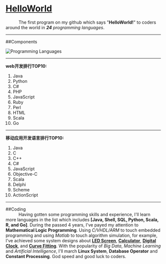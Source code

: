 # [HelloWorld](http://www.xker.com/page/e2015/06/193498.html)
&ensp;&emsp;&ensp;&emsp;The first program on my github which says "**HelloWorld!**" to coders around the world in ***24** programming languages*.
***

##Components  

![Programming Languages](http://i1.piimg.com/588926/4c461d06ba4b966a.png)  

***
**web开发排行TOP10:**  
01. Java  
02. Python  
03. C#  
04. PHP  
05. JavaScript  
06. Ruby  
07. Perl  
08. HTML  
09. Scala  
10. Go  
***  
**移动应用开发语言排行TOP10:**  
01. Java  
02. C  
03. C++  
04. C#  
05. JavaScript  
06. Objective-C  
07. Scala  
08. Delphi  
09. Scheme  
10. ActionScript  
***  
##Coding  
&ensp;&emsp;&ensp;&emsp;Having gotten some programming skills and experience, I'll learn more languages in the list which includes **[Java, Shell, SQL, Python, Scala, R, and Go]**. During the passed 4 years, I've payed my attention to **Mathematical Logic Programming**. Using *C/VHDL/ARM* to touch embedded programming and using *Matlab* to touch algorithm simulation, for example, I've achieved some system designs about [**LED Screen**](https://github.com/caofanCPU/PassedCode/tree/master/ASM/LED显示屏(51单片机)), [**Calculator**](https://github.com/caofanCPU/PassedCode/tree/master/ARM/Calculator(ARM)), [**Digital Clock**](https://github.com/caofanCPU/PassedCode/tree/master/EDA/数字钟), and [**Curve Fitting**](https://github.com/caofanCPU/ThreeParameterSpline). With the popularity of *Big Data*, *Machine Learning* and *Artificial Intelligence*, I'll march **Linux System**, **Database Operator** and **Constant Processing**. God speed and good luck to coders.